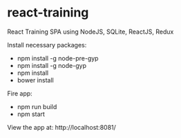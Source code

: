 # react-training
React Training SPA using NodeJS, SQLite, ReactJS, Redux

Install necessary packages:
- npm install -g node-pre-gyp
- npm install -g node-gyp
- npm install
- bower install

Fire app:
- npm run build
- npm start

View the app at: http://localhost:8081/